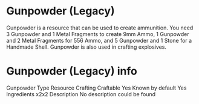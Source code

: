 # Gunpowder (Legacy)

Gunpowder is a resource that can be used to create ammunition. 
You need 3 Gunpowder and 1 Metal Fragments to create 9mm Ammo, 1 Gunpowder and 2 Metal Fragments for 556 Ammo, and 5 Gunpowder and 1 Stone for a Handmade Shell. Gunpowder is also used in crafting explosives.
# Gunpowder (Legacy) info

Gunpowder
Type
Resource
Crafting
Craftable
Yes
Known by default
Yes
Ingredients
x2x2
Description
No description could be found
